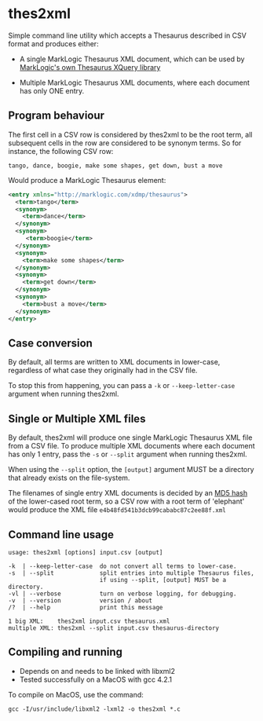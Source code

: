 # thes2xml


Simple command line utility which accepts a Thesaurus described in CSV format and produces either:

* A single MarkLogic Thesaurus XML document, which can be used by [MarkLogic's own Thesaurus XQuery library](http://docs.marklogic.com/thsr)

* Multiple MarkLogic Thesaurus XML documents, where each document has only ONE entry.

## Program behaviour

The first cell in a CSV row is considered by thes2xml to be the root term, all subsequent cells in the row are considered to be synonym terms. So for instance, the following CSV row:

```   
tango, dance, boogie, make some shapes, get down, bust a move
```

Would produce a MarkLogic Thesaurus element:

```xml
<entry xmlns="http://marklogic.com/xdmp/thesaurus">
  <term>tango</term>
  <synonym>
    <term>dance</term>
  </synonym>
  <synonym>
     <term>boogie</term>
  </synonym>
  <synonym>
    <term>make some shapes</term>
  </synonym>
  <synonym>
    <term>get down</term>
  </synonym>
  <synonym>
    <term>bust a move</term>
  </synonym>
</entry>
```

## Case conversion

By default, all terms are written to XML documents in lower-case, regardless of what case they originally had in the CSV file.

To stop this from happening, you can pass a `-k` or `--keep-letter-case` argument when running thes2xml.

## Single or Multiple XML files

By default, thes2xml will produce one single MarkLogic Thesaurus XML file from a CSV file. To produce multiple XML documents where each document has only 1 entry, pass the `-s` or `--split` argument when running thes2xml.

When using the `--split` option, the `[output]` argument MUST be a directory that already exists on the file-system.

The filenames of single entry XML documents is decided by an [MD5 hash](http://en.wikipedia.org/wiki/MD5) of the lower-cased root term, so a CSV row with a root term of 'elephant' would produce the XML file `e4b48fd541b3dcb99cababc87c2ee88f.xml`

## Command line usage

```
usage: thes2xml [options] input.csv [output]

-k  | --keep-letter-case  do not convert all terms to lower-case.
-s  | --split             split entries into multiple Thesaurus files,
                          if using --split, [output] MUST be a directory.
-vl | --verbose           turn on verbose logging, for debugging.
-v  | --version           version / about
/?  | --help              print this message

1 big XML:    thes2xml input.csv thesaurus.xml
multiple XML: thes2xml --split input.csv thesaurus-directory
```

## Compiling and running

* Depends on and needs to be linked with libxml2
* Tested successfully on a MacOS with gcc 4.2.1

To compile on MacOS, use the command:

```
gcc -I/usr/include/libxml2 -lxml2 -o thes2xml *.c
```

